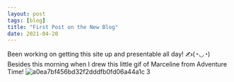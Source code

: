```yaml
---
layout: post
tags: [blog]
title: "First Post on the New Blog"
date: 2021-04-20
---
```


Been working on getting this site up and presentable all day! ✍(◔◡◔) Besides this morning when I drew this little gif of Marceline from Adventure Time!
![a0ea7bf456bd32f2dddfb0fd06a44a1c 3](https://user-images.githubusercontent.com/77991423/115450638-2c256700-a1ea-11eb-8799-a0524de79707.gif)
